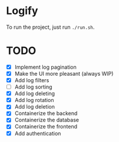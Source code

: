 # Logify

To run the project, just run `./run.sh`.

# TODO
 - [x] Implement log pagination
 - [x] Make the UI more pleasant (always WIP)
 - [x] Add log filters
 - [ ] Add log sorting
 - [x] Add log deleting
 - [x] Add log rotation
 - [x] Add log deletion
 - [x] Containerize the backend
 - [x] Containerize the database
 - [x] Containerize the frontend
 - [x] Add authentication
